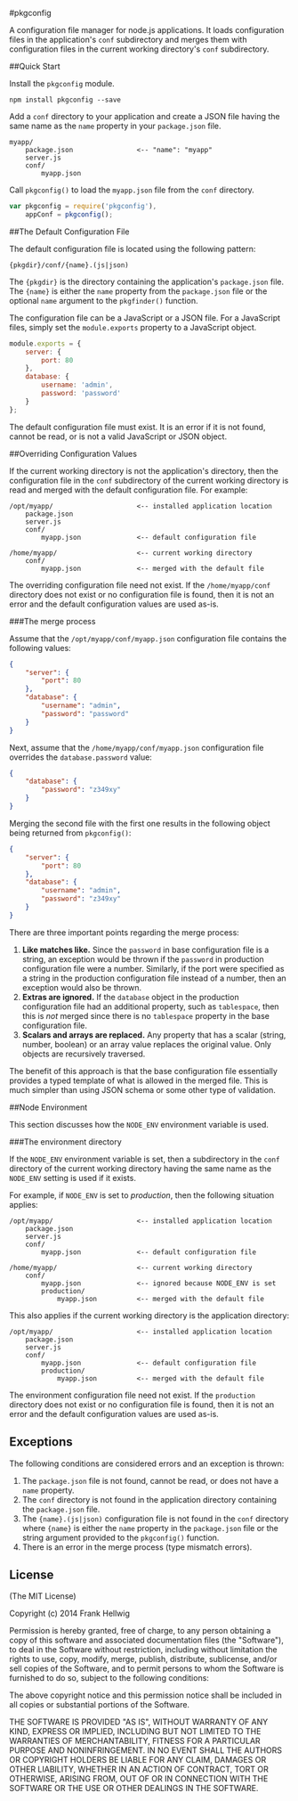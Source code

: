 #pkgconfig

A configuration file manager for node.js applications. It loads configuration
files in the application's `conf` subdirectory and merges them with
configuration files in the current working directory's `conf` subdirectory.

##Quick Start

Install the `pkgconfig` module.

```no-highlight
npm install pkgconfig --save
```

Add a `conf` directory to your application and create a JSON file having the
same name as the `name` property in your `package.json` file.

```no-highlight
myapp/
    package.json                <-- "name": "myapp"
    server.js
    conf/
        myapp.json
```

Call `pkgconfig()` to load the `myapp.json` file from the `conf` directory.

```javascript
var pkgconfig = require('pkgconfig'),
    appConf = pkgconfig(); 
```

##The Default Configuration File

The default configuration file is located using the following pattern:

    {pkgdir}/conf/{name}.(js|json)

The `{pkgdir}` is the directory containing the application's `package.json`
file. The `{name}` is either the `name` property from the `package.json` file
or the optional `name` argument to the `pkgfinder()` function.

The configuration file can be a JavaScript or a JSON file. For a JavaScript
files, simply set the `module.exports` property to a JavaScript object.

```javascript
module.exports = {
    server: {
        port: 80
    },
    database: {
        username: 'admin',
        password: 'password'
    }
};
```

The default configuration file must exist. It is an error if it is not found,
cannot be read, or is not a valid JavaScript or JSON object.

##Overriding Configuration Values

If the current working directory is not the application's directory, then the
configuration file in the `conf` subdirectory of the current working directory
is read and merged with the default configuration file. For example:

```no-highlight
/opt/myapp/                     <-- installed application location
    package.json
    server.js
    conf/
        myapp.json              <-- default configuration file
```

```no-highlight
/home/myapp/                    <-- current working directory
    conf/
        myapp.json              <-- merged with the default file
```

The overriding configuration file need not exist. If the `/home/myapp/conf`
directory does not exist or no configuration file is found, then it is not an
error and the default configuration values are used as-is.

###The merge process

Assume that the `/opt/myapp/conf/myapp.json` configuration file contains the
following values:

```json
{
    "server": {
        "port": 80
    },
    "database": {
        "username": "admin",
        "password": "password"
    }
}
```

Next, assume that the `/home/myapp/conf/myapp.json` configuration file
overrides the `database.password` value:

```json
{
    "database": {
        "password": "z349xy"
    }
}
```

Merging the second file with the first one results in the following object
being returned from `pkgconfig()`:

```json
{
    "server": {
        "port": 80
    },
    "database": {
        "username": "admin",
        "password": "z349xy"
    }
}
```

There are three important points regarding the merge process:

1. **Like matches like.** Since the `password` in base configuration file is a string, an exception would be thrown if the `password` in production configuration file were a number. Similarly, if the port were specified as a string in the production configuration file instead of a number, then an exception would also be thrown.
2. **Extras are ignored.** If the `database` object in the production configuration file had an additional property, such as `tablespace`, then this is *not* merged since there is no `tablespace` property in the base configuration file.
3. **Scalars and arrays are replaced.** Any property that has a scalar (string, number, boolean) or an array value replaces the original value. Only objects are recursively traversed.

The benefit of this approach is that the base configuration file essentially
provides a typed template of what is allowed in the merged file. This is much
simpler than using JSON schema or some other type of validation.

##Node Environment

This section discusses how the `NODE_ENV` environment variable is used.

###The environment directory

If the `NODE_ENV` environment variable is set, then a subdirectory in the `conf` directory of the current working directory having the same name as the `NODE_ENV` setting is used if it exists.

For example, if `NODE_ENV` is set to *production*, then the following situation applies:

```no-highlight
/opt/myapp/                     <-- installed application location
    package.json
    server.js
    conf/
        myapp.json              <-- default configuration file
```

```no-highlight
/home/myapp/                    <-- current working directory
    conf/
        myapp.json              <-- ignored because NODE_ENV is set
        production/
            myapp.json          <-- merged with the default file
```

This also applies if the current working directory is the application directory:

```no-highlight
/opt/myapp/                     <-- installed application location
    package.json
    server.js
    conf/
        myapp.json              <-- default configuration file
        production/
            myapp.json          <-- merged with the default file
```

The environment configuration file need not exist. If the `production`
directory does not exist or no configuration file is found, then it is not an
error and the default configuration values are used as-is.

Exceptions
----------

The following conditions are considered errors and an exception is thrown:

1. The `package.json` file is not found, cannot be read, or does not have a `name` property.
2. The `conf` directory is not found in the application directory containing the `package.json` file.
3. The `{name}.(js|json)` configuration file is not found in the `conf` directory where `{name}` is either the `name` property in the `package.json` file or the string argument provided to the `pkgconfig()` function.
4. There is an error in the merge process (type mismatch errors).

License
-------

(The MIT License)

Copyright (c) 2014 Frank Hellwig

Permission is hereby granted, free of charge, to any person obtaining a copy of this software and associated documentation files (the "Software"), to deal in the Software without restriction, including without limitation the rights to use, copy, modify, merge, publish, distribute, sublicense, and/or sell copies of the Software, and to permit persons to whom the Software is furnished to do so, subject to the following conditions:

The above copyright notice and this permission notice shall be included in all copies or substantial portions of the Software.

THE SOFTWARE IS PROVIDED "AS IS", WITHOUT WARRANTY OF ANY KIND, EXPRESS OR IMPLIED, INCLUDING BUT NOT LIMITED TO THE WARRANTIES OF MERCHANTABILITY, FITNESS FOR A PARTICULAR PURPOSE AND NONINFRINGEMENT. IN NO EVENT SHALL THE AUTHORS OR COPYRIGHT HOLDERS BE LIABLE FOR ANY CLAIM, DAMAGES OR OTHER LIABILITY, WHETHER IN AN ACTION OF CONTRACT, TORT OR OTHERWISE, ARISING FROM, OUT OF OR IN CONNECTION WITH THE SOFTWARE OR THE USE OR OTHER DEALINGS IN THE SOFTWARE.
